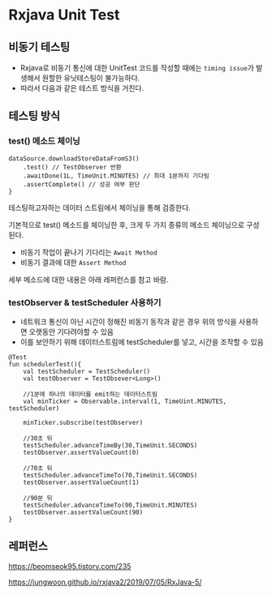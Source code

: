 # Rxjava Unit Test
## 비동기 테스팅 
- Rxjava로 비동기 통신에 대한 UnitTest 코드를 작성할 때에는 `timing issue`가 발생해서 원할한 유닛테스팅이 불가능하다.
- 따라서 다음과 같은 테스트 방식을 거친다.

## 테스팅 방식
### test() 메소드 체이닝
```
dataSource.downloadStoreDataFromS3()
    .test() // TestObserver 반환
    .awaitDone(1L, TimeUnit.MINUTES) // 최대 1분까지 기다림
    .assertComplete() // 성공 여부 판단
}
```

테스팅하고자하는 데이터 스트림에서 체이닝을 통해 검증한다.

기본적으로 test() 메소드를 체이닝한 후, 크게 두 가지 종류의 메소드 체이닝으로 구성된다.

- 비동기 작업이 끝나기 기다리는 `Await Method `
- 비동기 결과에 대한 `Assert Method`

세부 메소드에 대한 내용은 아래 레퍼런스를 참고 바람.

### testObserver & testScheduler 사용하기
- 네트워크 통신이 아닌 시간이 정해진 비동기 동작과 같은 경우 위의 방식을 사용하면 오랫동안 기다려야할 수 있음
- 이를 보안하기 위해 데이터스트림에 testScheduler를 넣고, 시간을 조작할 수 있음

```
@Test
fun schedulerTest(){
    val testScheduler = TestScheduler()
    val testObserver = TestObsever<Long>()

    //1분에 하나의 데이터를 emit하는 데이터스트림
    val minTicker = Observable.interval(1, TimeUint.MINUTES, testScheduler)

    minTicker.subscribe(testObserver)

    //30초 뒤
    testScheduler.advanceTimeBy(30,TimeUnit.SECONDS)
    testObserver.assertValueCount(0)

    //70초 뒤
    testScheduler.advanceTimeTo(70,TimeUnit.SECONDS)
    testObserver.assertValueCount(1)

    //90분 뒤
    testScheduler.advanceTimeTo(90,TimeUnit.MINUTES)
    testObserver.assertValueCount(90)
}
```

## 레퍼런스
https://beomseok95.tistory.com/235

https://jungwoon.github.io/rxjava2/2019/07/05/RxJava-5/